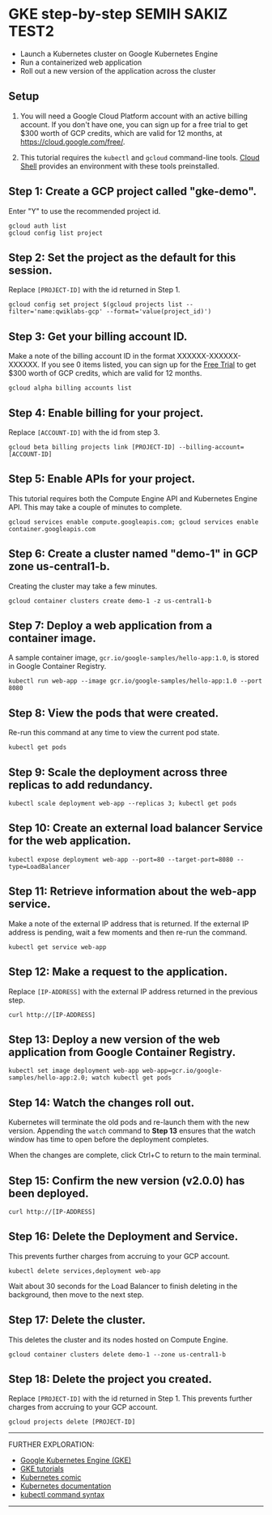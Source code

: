 # GKE step-by-step SEMIH SAKIZ TEST2 

- Launch a Kubernetes cluster on Google Kubernetes Engine
- Run a containerized web application
- Roll out a new version of the application across the cluster

## Setup

1. You will need a Google Cloud Platform account with an active billing account.
   If you don't have one, you can sign up for a free trial to get $300 worth of
   GCP credits, which are valid for 12 months, at
   <a href="https://cloud.google.com/free/" target="_blank">https://cloud.google.com/free/</a>.

2. This tutorial requires the `kubectl` and `gcloud` command-line tools.
   <a href="https://console.cloud.google.com/cloudshell" target="_blank">Cloud Shell</a>
   provides an environment with these tools preinstalled.


## Step 1: Create a GCP project called "gke-demo".

Enter "Y" to use the recommended project id.

```
gcloud auth list
gcloud config list project
```


## Step 2: Set the project as the default for this session.

Replace `[PROJECT-ID]` with the id returned in Step 1.

```
gcloud config set project $(gcloud projects list --filter='name:qwiklabs-gcp' --format='value(project_id)')
```


## Step 3: Get your billing account ID.

Make a note of the billing account ID in the format XXXXXX-XXXXXX-XXXXXX. If you
see 0 items listed, you can sign up for the
<a href="https://cloud.google.com/free/" target="_blank">Free Trial</a>
to get $300 worth of GCP credits, which are valid for 12 months.

```gcloud alpha billing accounts list```


## Step 4: Enable billing for your project.

Replace `[ACCOUNT-ID]` with the id from step 3.

```gcloud beta billing projects link [PROJECT-ID] --billing-account=[ACCOUNT-ID]```


## Step 5: Enable APIs for your project.

This tutorial requires both the Compute Engine API and Kubernetes Engine API.
This may take a couple of minutes to complete.

```
gcloud services enable compute.googleapis.com; gcloud services enable container.googleapis.com
```


## Step 6: Create a cluster named "demo-1" in GCP zone us-central1-b.

Creating the cluster may take a few minutes.

```
gcloud container clusters create demo-1 -z us-central1-b
```

## Step 7: Deploy a web application from a container image.

A sample container image, `gcr.io/google-samples/hello-app:1.0`, is stored in
Google Container Registry.

```
kubectl run web-app --image gcr.io/google-samples/hello-app:1.0 --port 8080
```


## Step 8: View the pods that were created.

Re-run this command at any time to view the current pod state.

```
kubectl get pods
```


## Step 9: Scale the deployment across three replicas to add redundancy.

```
kubectl scale deployment web-app --replicas 3; kubectl get pods
```


## Step 10: Create an external load balancer Service for the web application.

```
kubectl expose deployment web-app --port=80 --target-port=8080 --type=LoadBalancer
```


## Step 11: Retrieve information about the web-app service.

Make a note of the external IP address that is returned. If the external IP
address is pending, wait a few moments and then re-run the command.

```
kubectl get service web-app
```


## Step 12: Make a request to the application.

Replace `[IP-ADDRESS]` with the external IP address returned in the previous step.

```
curl http://[IP-ADDRESS]
```

## Step 13: Deploy a new version of the web application from Google Container Registry.

```
kubectl set image deployment web-app web-app=gcr.io/google-samples/hello-app:2.0; watch kubectl get pods
```

## Step 14: Watch the changes roll out.

Kubernetes will terminate the old pods and re-launch them with the new version.
Appending the `watch` command to **Step 13** ensures that the watch window has
time to open before the deployment completes.

When the changes are complete, click Ctrl+C to return to the main terminal.

## Step 15: Confirm the new version (v2.0.0) has been deployed.

```
curl http://[IP-ADDRESS]
```

## Step 16: Delete the Deployment and Service.

This prevents further charges from accruing to your GCP account.

```
kubectl delete services,deployment web-app
```

Wait about 30 seconds for the Load Balancer to finish deleting in the
background, then move to the next step.

## Step 17: Delete the cluster.

This deletes the cluster and its nodes hosted on Compute Engine.

 ```
 gcloud container clusters delete demo-1 --zone us-central1-b
 ```

## Step 18: Delete the project you created.

Replace `[PROJECT-ID]` with the id returned in Step 1. This prevents further
charges from accruing to your GCP account.

```
gcloud projects delete [PROJECT-ID]
```

--------------------
FURTHER EXPLORATION:

 * [Google Kubernetes Engine (GKE)](https://cloud.google.com/kubernetes-engine/)
 * [GKE tutorials](https://cloud.google.com/kubernetes-engine/docs/tutorials)
 * [Kubernetes comic](https://cloud.google.com/kubernetes-engine/kubernetes-comic/)
 * [Kubernetes documentation](https://kubernetes.io/docs/)
 * [kubectl command syntax](https://kubernetes.io/docs/user-guide/kubectl-overview/)
--------------------